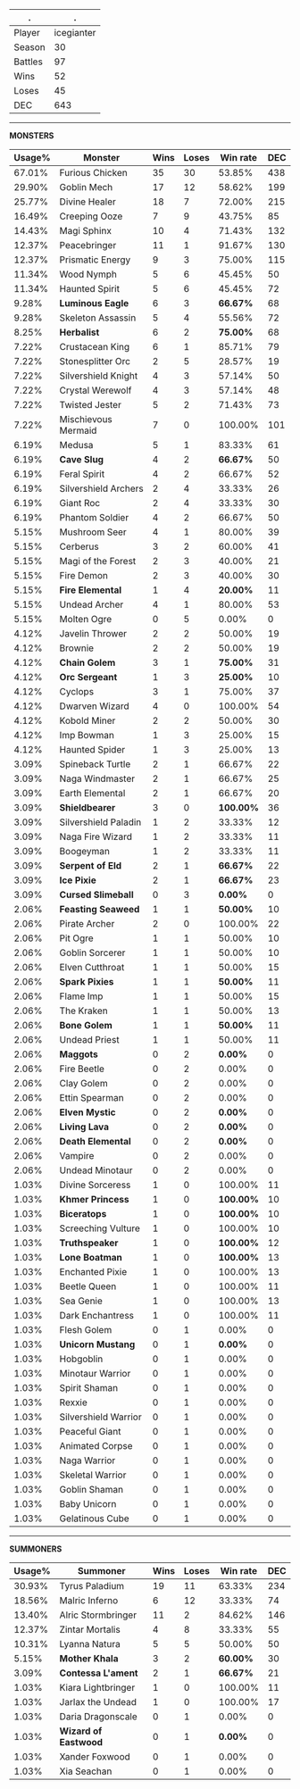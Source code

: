 .|.
|-|-
Player|icegianter
Season|30
Battles|97
Wins|52
Loses|45
DEC|643

---
**MONSTERS**

Usage%|Monster|Wins|Loses|Win rate|DEC|
-|-|-|-|-|-|
67.01%|Furious Chicken|35|30|53.85%|438|
29.90%|Goblin Mech|17|12|58.62%|199|
25.77%|Divine Healer|18|7|72.00%|215|
16.49%|Creeping Ooze|7|9|43.75%|85|
14.43%|Magi Sphinx|10|4|71.43%|132|
12.37%|Peacebringer|11|1|91.67%|130|
12.37%|Prismatic Energy|9|3|75.00%|115|
11.34%|Wood Nymph|5|6|45.45%|50|
11.34%|Haunted Spirit|5|6|45.45%|72|
9.28%|**Luminous Eagle**|6|3|**66.67%**|68|
9.28%|Skeleton Assassin|5|4|55.56%|72|
8.25%|**Herbalist**|6|2|**75.00%**|68|
7.22%|Crustacean King|6|1|85.71%|79|
7.22%|Stonesplitter Orc|2|5|28.57%|19|
7.22%|Silvershield Knight|4|3|57.14%|50|
7.22%|Crystal Werewolf|4|3|57.14%|48|
7.22%|Twisted Jester|5|2|71.43%|73|
7.22%|Mischievous Mermaid|7|0|100.00%|101|
6.19%|Medusa|5|1|83.33%|61|
6.19%|**Cave Slug**|4|2|**66.67%**|50|
6.19%|Feral Spirit|4|2|66.67%|52|
6.19%|Silvershield Archers|2|4|33.33%|26|
6.19%|Giant Roc|2|4|33.33%|30|
6.19%|Phantom Soldier|4|2|66.67%|50|
5.15%|Mushroom Seer|4|1|80.00%|39|
5.15%|Cerberus|3|2|60.00%|41|
5.15%|Magi of the Forest|2|3|40.00%|21|
5.15%|Fire Demon|2|3|40.00%|30|
5.15%|**Fire Elemental**|1|4|**20.00%**|11|
5.15%|Undead Archer|4|1|80.00%|53|
5.15%|Molten Ogre|0|5|0.00%|0|
4.12%|Javelin Thrower|2|2|50.00%|19|
4.12%|Brownie|2|2|50.00%|19|
4.12%|**Chain Golem**|3|1|**75.00%**|31|
4.12%|**Orc Sergeant**|1|3|**25.00%**|10|
4.12%|Cyclops|3|1|75.00%|37|
4.12%|Dwarven Wizard|4|0|100.00%|54|
4.12%|Kobold Miner|2|2|50.00%|30|
4.12%|Imp Bowman|1|3|25.00%|15|
4.12%|Haunted Spider|1|3|25.00%|13|
3.09%|Spineback Turtle|2|1|66.67%|22|
3.09%|Naga Windmaster|2|1|66.67%|25|
3.09%|Earth Elemental|2|1|66.67%|20|
3.09%|**Shieldbearer**|3|0|**100.00%**|36|
3.09%|Silvershield Paladin|1|2|33.33%|12|
3.09%|Naga Fire Wizard|1|2|33.33%|11|
3.09%|Boogeyman|1|2|33.33%|11|
3.09%|**Serpent of Eld**|2|1|**66.67%**|22|
3.09%|**Ice Pixie**|2|1|**66.67%**|23|
3.09%|**Cursed Slimeball**|0|3|**0.00%**|0|
2.06%|**Feasting Seaweed**|1|1|**50.00%**|10|
2.06%|Pirate Archer|2|0|100.00%|22|
2.06%|Pit Ogre|1|1|50.00%|10|
2.06%|Goblin Sorcerer|1|1|50.00%|10|
2.06%|Elven Cutthroat|1|1|50.00%|15|
2.06%|**Spark Pixies**|1|1|**50.00%**|11|
2.06%|Flame Imp|1|1|50.00%|15|
2.06%|The Kraken|1|1|50.00%|13|
2.06%|**Bone Golem**|1|1|**50.00%**|11|
2.06%|Undead Priest|1|1|50.00%|11|
2.06%|**Maggots**|0|2|**0.00%**|0|
2.06%|Fire Beetle|0|2|0.00%|0|
2.06%|Clay Golem|0|2|0.00%|0|
2.06%|Ettin Spearman|0|2|0.00%|0|
2.06%|**Elven Mystic**|0|2|**0.00%**|0|
2.06%|**Living Lava**|0|2|**0.00%**|0|
2.06%|**Death Elemental**|0|2|**0.00%**|0|
2.06%|Vampire|0|2|0.00%|0|
2.06%|Undead Minotaur|0|2|0.00%|0|
1.03%|Divine Sorceress|1|0|100.00%|11|
1.03%|**Khmer Princess**|1|0|**100.00%**|10|
1.03%|**Biceratops**|1|0|**100.00%**|10|
1.03%|Screeching Vulture|1|0|100.00%|10|
1.03%|**Truthspeaker**|1|0|**100.00%**|12|
1.03%|**Lone Boatman**|1|0|**100.00%**|13|
1.03%|Enchanted Pixie|1|0|100.00%|13|
1.03%|Beetle Queen|1|0|100.00%|11|
1.03%|Sea Genie|1|0|100.00%|13|
1.03%|Dark Enchantress|1|0|100.00%|11|
1.03%|Flesh Golem|0|1|0.00%|0|
1.03%|**Unicorn Mustang**|0|1|**0.00%**|0|
1.03%|Hobgoblin|0|1|0.00%|0|
1.03%|Minotaur Warrior|0|1|0.00%|0|
1.03%|Spirit Shaman|0|1|0.00%|0|
1.03%|Rexxie|0|1|0.00%|0|
1.03%|Silvershield Warrior|0|1|0.00%|0|
1.03%|Peaceful Giant|0|1|0.00%|0|
1.03%|Animated Corpse|0|1|0.00%|0|
1.03%|Naga Warrior|0|1|0.00%|0|
1.03%|Skeletal Warrior|0|1|0.00%|0|
1.03%|Goblin Shaman|0|1|0.00%|0|
1.03%|Baby Unicorn|0|1|0.00%|0|
1.03%|Gelatinous Cube|0|1|0.00%|0|

---
**SUMMONERS**

Usage%|Summoner|Wins|Loses|Win rate|DEC|
-|-|-|-|-|-|
30.93%|Tyrus Paladium|19|11|63.33%|234|
18.56%|Malric Inferno|6|12|33.33%|74|
13.40%|Alric Stormbringer|11|2|84.62%|146|
12.37%|Zintar Mortalis|4|8|33.33%|55|
10.31%|Lyanna Natura|5|5|50.00%|50|
5.15%|**Mother Khala**|3|2|**60.00%**|30|
3.09%|**Contessa L'ament**|2|1|**66.67%**|21|
1.03%|Kiara Lightbringer|1|0|100.00%|11|
1.03%|Jarlax the Undead|1|0|100.00%|17|
1.03%|Daria Dragonscale|0|1|0.00%|0|
1.03%|**Wizard of Eastwood**|0|1|**0.00%**|0|
1.03%|Xander Foxwood|0|1|0.00%|0|
1.03%|Xia Seachan|0|1|0.00%|0|
